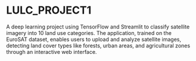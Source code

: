 # LULC_PROJECT1
 A deep learning project using TensorFlow and Streamlit to classify satellite imagery into 10 land use categories. The application, trained on the EuroSAT dataset, enables users to upload and analyze satellite images, detecting land cover types like forests, urban areas, and agricultural zones through an interactive web interface.
